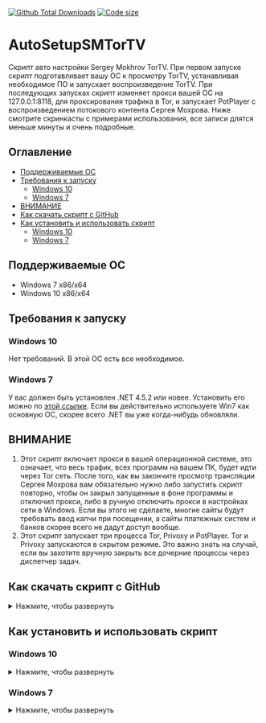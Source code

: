 [![Github Total Downloads](https://img.shields.io/github/downloads/Veanvi/AutoSetupSMTorTV/total)]() [![Code size](https://img.shields.io/github/languages/code-size/veanvi/AutoSetupSMTorTV)]()

# AutoSetupSMTorTV

Скрипт авто настройки Sergey Mokhrov TorTV. При первом запуске скрипт подготавливает вашу ОС к просмотру TorTV, устанавливая необходимое ПО и запускает воспроизведение TorTV. При последующих запусках скрипт изменяет прокси вашей ОС на 127.0.0.1:8118, для проксирования трафика в Tor, и запускает PotPlayer с воспроизведением потокового контента Сергея Мохрова. Ниже смотрите скринкасты с примерами использования, все записи длятся меньше минуты и очень подробные.

## Оглавление
- [Поддерживаемые ОС](#Поддерживаемые-ОС)
- [Требования к запуску](#Требования-к-запуску)
    - [Windows 10](#Windows-10)
    - [Windows 7](#Windows-7)
- [ВНИМАНИЕ](#ВНИМАНИЕ)
- [Как скачать скрипт с GitHub](#Как-скачать-скрипт-с-GitHub)
- [Как установить и использовать скрипт](#Как-установить-и-использовать-скрипт)
    - [Windows 10](#Windows-10)
    - [Windows 7](#Windows-7)

## Поддерживаемые ОС
- Windows 7 x86/x64
- Windows 10 x86/x64

## Требования к запуску

### Windows 10
Нет требований. В этой ОС есть все необходимое.

### Windows 7
У вас должен быть установлен .NET 4.5.2 или новее. Установить его можно по [этой ссылке](https://www.microsoft.com/download/details.aspx?id=42642). Если вы действительно используете Win7 как основную ОС, скорее всего .NET вы уже когда-нибудь обновляли.

## ВНИМАНИЕ
1. Этот скрипт включает прокси в вашей операционной системе, это означает, что весь трафик, всех программ на вашем ПК, будет идти через Tor сеть. После того, как вы закончите просмотр трансляции Сергея Мохрова вам обязательно нужно либо запустить скрипт повторно, чтобы он закрыл запущенные в фоне программы и отключил прокси, либо в ручную отключить прокси в настройках сети в Windows. Если вы этого не сделаете, многие сайты будут требовать ввод капчи при посещении, а сайты платежных систем и банков скорее всего не дадут доступ вообще.
2. Этот скрипт запускает три процесса Tor, Privoxy и PotPlayer. Tor и Privoxy запускаются в скрытом режиме. Это важно знать на случай, если вы захотите вручную закрыть все дочерние процессы через диспетчер задач.

## Как скачать скрипт с GitHub

<details><summary>Нажмите, чтобы развернуть</summary>

![First start SMTorTV on Windows 10 Demo](https://raw.githubusercontent.com/Veanvi/AutoSetupSMTorTV/master/ReadmeGIFs/Other/HowDownload.gif)
</details>

## Как установить и использовать скрипт

### Windows 10
<details><summary>Нажмите, чтобы развернуть</summary>

<details><summary>Первый запуск (установка) SMTorTV</summary>

![First start SMTorTV on Windows 10 Demo](https://raw.githubusercontent.com/Veanvi/AutoSetupSMTorTV/master/ReadmeGIFs/Win10/Win10InstallTorTV.gif)
</details>

<details><summary>Все последующие запуски SMTorTV после первого</summary>

![Standart start SMTorTV on Windows 10 Demo](https://raw.githubusercontent.com/Veanvi/AutoSetupSMTorTV/master/ReadmeGIFs/Win10/Win10StartTorTV.gif)
</details>

<details><summary>Закрытие SMTorTV по завершению просмотра</summary>

![Stop SMTorTV on Windows 10 Demo](https://raw.githubusercontent.com/Veanvi/AutoSetupSMTorTV/master/ReadmeGIFs/Win10/Win10StopTorTV.gif)
</details>

</details>

### Windows 7
<details><summary>Нажмите, чтобы развернуть</summary>

<details><summary>Первый запуск (установка) SMTorTV</summary>

![First start SMTorTV on Windows 7 Demo](https://github.com/Veanvi/AutoSetupSMTorTV/raw/master/ReadmeGIFs/Win7/Win7InstallSVTorTV.gif)
</details>

<details><summary>Все последующие запуски SMTorTV после первого</summary>

![Standart start SMTorTV on Windows 7 Demo](https://github.com/Veanvi/AutoSetupSMTorTV/raw/master/ReadmeGIFs/Win7/Win7StartTorTV.gif)
</details>

<details><summary>Закрытие SMTorTV по завершению просмотра</summary>

![Stop SMTorTV on Windows 7 Demo](https://github.com/Veanvi/AutoSetupSMTorTV/raw/master/ReadmeGIFs/Win7/Win7StopTorTV.gif)
</details>

</details>

